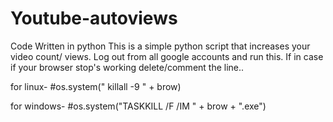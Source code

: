 # Youtube-autoviews
Code Written in python 
This is a simple python script that increases your video count/ views. Log out from all google accounts and run this.
If
in case if your browser stop's working delete/comment the line..

for linux-
#os.system(" killall -9 " + brow)

for windows-
#os.system("TASKKILL /F /IM " + brow + ".exe")
